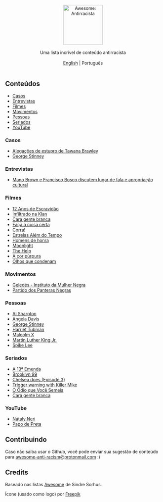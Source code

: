<p align="center">
    <img src="https://user-images.githubusercontent.com/405355/83671033-6b36d380-a5aa-11ea-93e4-8ee406523242.png" style="width:128px;height:auto;" alt="Awesome: Antirracista">
    <br />
    <br />
    Uma lista incrível de conteúdo antirracista
    <br />
    <br />
    <a href="readme.md">English</a> | Português
    <br />
    <br />
</p>

## Conteúdos

- [Casos](#casos)
- [Entrevistas](#entrevistas)
- [Filmes](#filmes)
- [Movimentos](#movimentos)
- [Pessoas](#pessoas)
- [Seriados](#seriados)
- [YouTube](#youtube)

### Casos

- [Alegações de estupro de Tawana Brawley](https://pt.qwe.wiki/wiki/Tawana_Brawley_rape_allegations)
- [George Stinney](https://pt.wikipedia.org/wiki/George_Stinney)

### Entrevistas

- [Mano Brown e Francisco Bosco discutem lugar de fala e apropriação cultural](https://www.youtube.com/watch?v=LjUiDoQEb9o)

### Filmes

- [12 Anos de Escravidão](https://www.themoviedb.org/movie/76203-12-years-a-slave?language=pt-BR)
- [Infiltrado na Klan](https://www.themoviedb.org/movie/487558-black-klansman?language=pt-BR)
- [Cara gente branca](https://www.themoviedb.org/movie/114750-dear-white-people?language=pt-BR)
- [Faça a coisa certa](https://www.themoviedb.org/movie/925-do-the-right-thing?language=pt-BR)
- [Corra!](https://www.themoviedb.org/movie/419430-get-out?language=pt-BR)
- [Estrelas Além do Tempo](https://www.themoviedb.org/movie/381284-hidden-figures)
- [Homens de honra](https://www.themoviedb.org/movie/11978-men-of-honor?language=pt-BR)
- [Moonlight](https://www.themoviedb.org/search/movie?query=Moonlight&language=pt-BR)
- [The Help](https://www.themoviedb.org/movie/50014-the-help)
- [A cor púrpura](https://www.themoviedb.org/movie/873-the-color-purple)
- [Olhos que condenam](https://www.themoviedb.org/tv/81355-when-they-see-us)

### Movimentos

- [Geledés - Instituto da Mulher Negra](https://www.geledes.org.br/)
- [Partido dos Panteras Negras](https://pt.wikipedia.org/wiki/Partido_dos_Panteras_Negras)

### Pessoas

- [Al Sharpton](https://en.wikipedia.org/wiki/Al_Sharpton)
- [Angela Davis](https://pt.wikipedia.org/wiki/Angela_Davis)
- [George Stinney](https://pt.wikipedia.org/wiki/George_Stinney)
- [Harriet Tubman](https://pt.wikipedia.org/wiki/Harriet_Tubman)
- [Malcolm X](https://pt.wikipedia.org/wiki/Malcolm_X)
- [Martin Luther King Jr.](https://pt.wikipedia.org/wiki/Martin_Luther_King_Jr.)
- [Spike Lee](https://pt.wikipedia.org/wiki/Spike_Lee)

### Seriados

- [A 13ª Emenda](https://www.themoviedb.org/movie/407806-13th?language=pt-BR)
- [Brooklyn 99](https://www.themoviedb.org/tv/48891-brooklyn-nine-nine?language=pt-BR)
- [Chelsea does (Episode 3)](https://www.themoviedb.org/tv/65434-chelsea-does)
- [Trigger warning with Killer Mike](https://www.themoviedb.org/tv/85956-trigger-warning-with-killer-mike)
- [O Ódio que Você Semeia](https://www.themoviedb.org/movie/470044-the-hate-u-give?language=pt-BR)
- [Cara gente branca](https://www.themoviedb.org/tv/70767-dear-white-people?language=pt-BR)


### YouTube

- [Nátaly Neri](https://www.youtube.com/channel/UCjivwB8MrrGCMlIuoSdkrQg)
- [Papo de Preta](https://www.youtube.com/channel/UCvu2MvWjNozGxCdRlY1034Q/featured)

## Contribuindo

Caso não saiba usar o Github, você pode enviar sua sugestão de conteúdo para awesome-anti-racism@protonmail.com :)

## Credits

Baseado nas listas [Awesome](https://github.com/sindresorhus/awesome) de Sindre Sorhus.

Ícone (usado como logo) por [Freepik](https://www.flaticon.com/br/autores/freepik)